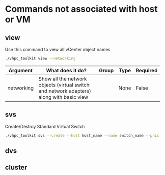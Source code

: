 # Commands not associated with host or VM

## view
Use this command to view all vCenter object names
```bash
./vhpc_toolkit view --networking
```

| **Argument** 	| **What does it do?**                                                                     	| Group 	| Type 	| Required 	|
|--------------	|------------------------------------------------------------------------------------------	|-------	|------	|----------	|
| networking   	| Show all the network objects (virtual switch and network adapters) along with basic view 	|       	| None 	| False    	|

## svs
Create/Destroy Standard Virtual Switch
```bash
./vhpc_toolkit svs --create --host host_name --name switch_name --pnic nic_name --port_group port_group --mtu mtu
```

## dvs

## cluster